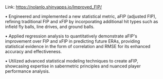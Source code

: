 Link: https://nolanlo.shinyapps.io/Improved_FIP/

• Engineered and implemented a new statistical metric, aFIP (adjusted FIP), refining traditional FIP and xFIP by incorporating additional hit types such as infield fly balls, line drives, and ground balls.

• Applied regression analysis to quantitatively demonstrate aFIP's improvement over FIP and xFIP in predicting future ERAs, providing statistical evidence in the form of correlation and RMSE for its enhanced accuracy and effectiveness.

• Utilized advanced statistical modeling techniques to create aFIP, showcasing expertise in sabermetric principles and nuanced player performance analysis.
